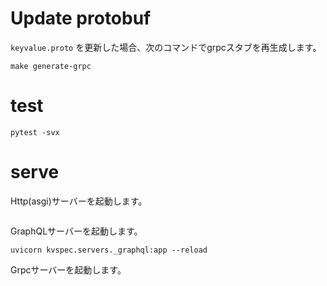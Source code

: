 

# Update protobuf

`keyvalue.proto` を更新した場合、次のコマンドでgrpcスタブを再生成します。

```
make generate-grpc
```

# test

```
pytest -svx
```

# serve

Http(asgi)サーバーを起動します。

```
```

GraphQLサーバーを起動します。

```
uvicorn kvspec.servers._graphql:app --reload
```

Grpcサーバーを起動します。

```
```
